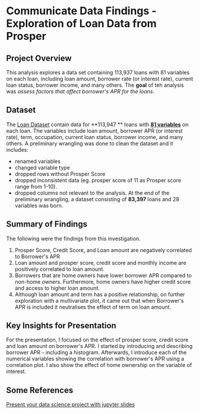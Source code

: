 # Communicate Data Findings - Exploration of Loan Data from Prosper

## Project Overview
This analysis explores a data set containing 113,937 loans with 81 variables on each loan, including loan amount, borrower rate (or interest rate), current loan status, borrower income, and many others. The **goal** of teh analysis was *assess factors that affect borrower's APR for the loans*.

## Dataset
The [Loan Dataset](https://www.google.com/url?q=https://s3.amazonaws.com/udacity-hosted-downloads/ud651/prosperLoanData.csv&sa=D&ust=1547358770029000contained) contain data for **113,947 **
loans with **[81 variables](https://docs.google.com/spreadsheets/d/1gDyi_L4UvIrLTEC6Wri5nbaMmkGmLQBk-Yx3z0XDEtI/edit#gid=0)**
on each loan. The variables include loan amount, borrower APR (or interest rate), term, occupation, current loan status,
borrower income, and many others.
A preliminary wrangling was done to clean the dataset and it includes:
- renamed variables
- changed variable type
- dropped rows without Prosper Score
- dropped inconsistent data (eg. prosper score of 11 as Prosper score range from 1-10). 
- dropped columns not relevant to the analysis.
At the end of the preliminary wrangling, a dataset consisting of **83,397** loans and 28 variables was born. 



## Summary of Findings
The following were the findings from this investigation.
1. Prosper Score, Credit Score, and Loan amount are negatively correlated to Borrower's APR
2. Loan amount and prosper score, credit score and  monthly income are  positively correlated to loan amount.
3. Borrowers that are home owners have lower borrower APR compared to non-home owners. Furthermore, home owners have higher credit score and access to higher loan amount. 
4. Although loan amount and term has a positive relationship, on further exploration with a multivariate plot, it came out that when Borrower's APR is included it neutralises the effect of term on loan amount.


## Key Insights for Presentation
For the presentation, I focused on the effect of prosper score, credit score and loan amount on borrower's APR. I started by introducing and describing borrower APR - including a histogram.
Afterwards, I introduce each of the numerical variables showing the correlation with borrower's APR using a correlation plot. I also show the effect of home ownership on the variable of interest.


## Some References
[Present your data science project with jupyter slides](https://medium.com/learning-machine-learning/present-your-data-science-projects-with-jupyter-slides-75f20735eb0f)